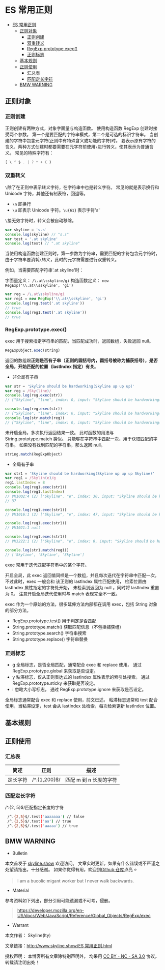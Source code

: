 # ES 常用正则

<!-- @import "[TOC]" {cmd="toc" depthFrom=1 depthTo=6 orderedList=false} -->

<!-- code_chunk_output -->

- [ES 常用正则](#es-常用正则)
  - [正则对象](#正则对象)
    - [正则创建](#正则创建)
    - [双重转义](#双重转义)
    - [RegExp.prototype.exec()](#regexpprototypeexec)
    - [正则标志](#正则标志)
  - [基本规则](#基本规则)
  - [正则使用](#正则使用)
    - [汇总表](#汇总表)
    - [匹配定长字符](#匹配定长字符)
  - [BMW WARNING](#bmw-warning)

<!-- /code_chunk_output -->

## 正则对象

### 正则创建

正则创建有两种方式，对象字面量与构造函数。
使用构造函数 RegExp 创建时接受两个参数。
第一个是要匹配的字符串模式，第二个是可选的标识字符串。
当创建的字符中包含元字符(正则中有特殊含义或功能的字符)时，
要表示原有字符的含义，两种方式创建时都要需要在元字符前使用`\`进行转义，使其表示为普通含义。
常见的特殊字符有：

```jsx
[ \ ^ $ . | ? * + ( )
```

### 双重转义

`\`除了在正则中表示转义字符，在字符串中也是转义字符。
常见的就是表示换行和 Unicode 字符，其他还有制表符，回退等。

- `\n` 即换行
- `\u` 即表示 Unicode 字符。`\u{61}` 表示字符'a'

`\`接无效字符时，转义会被自动移除。

```jsx
var skyline = 's.s'
console.log(skyline) // "s.s"
var test = '.at skyline'
console.log(test) // ".at skyline"
```

当使用构造函数创建正则时，第一参数为字符串，需要匹配的字符包含元字符时，
由于字符串要消耗`\`转义，此时的元字符需要进行双重转义。

例如，当需要匹配字符串'.at skyline'时：

字面量定义： `/\.at\sskyline/gi`
构造函数定义： `new RegExp('\\.at\\sskyline', 'gi')`

```jsx
var reg = /\.at\sskyline/gi
var reg1 = new RegExp('\\.at\\sskyline', 'gi')
console.log(reg.test('.at skyline'))
// true
console.log(reg1.test('.at skyline'))
// true
```

### RegExp.prototype.exec()

exec 用于搜索指定字符串的匹配，当匹配成功时，返回数组，失败返回 null。

```jsx
RegExpObject.exec(string)
```

返回的数组跟**正则是否有子串（正则的圆括号内，圆括号被称为捕获括号），是否全局，开始匹配的位置（lastIndex 指定）有关**。

- 非全局有子串

```jsx
var str = 'Skyline should be hardworking(Skyline up up up)'
var reg = /Sky(line)/
console.log(reg.exec(str))
// ["Skyline", "line", index: 0, input: "Skyline should be hardworking(Skyline up up up)"]

console.log(reg.exec(str))
// ["Skyline", "line", index: 0, input: "Skyline should be hardworking(Skyline up up up)"]
console.log(str.match(reg))
// ["Skyline", "line", index: 0, input: "Skyline should be hardworking(Skyline up up up)"]
```

未开启全局，多次执行返回结果一致。
此时函数的用法与 String.prototype.match 类似。
只能够在字符串中匹配一次，用于获取匹配的字符串。
如果没有找到匹配的字符串，那么返回 null。

```jsx
string.match(RegExpObject)
```

- 全局有子串

```jsx
var str1 = 'Skyline should be hardworking(Skyline up up up Skyline)'
var reg1 = /Skylin(e)/g
reg1.lastIndex = 8
console.log(reg1.exec(str1))
console.log(reg1.lastIndex)
// VM1002:4 (2) ["Skyline", "e", index: 30, input: "Skyline should be hardworking(Skyline up up up Skyline)"]
// 37

console.log(reg1.exec(str1))
// VM1016:1 (2) ["Skyline", "e", index: 47, input: "Skyline should be hardworking(Skyline up up up Skyline)"]

console.log(reg1.exec(str1))
// VM1021:1 null

console.log(reg1.exec(str1))
// VM3222:1 (2) ["Skyline", "e", index: 0, input: "Skyline should be hardworking(Skyline up up up Skyline)"]

console.log(str1.match(reg1))
// ['Skyline', 'Skyline', 'Skyline']
```

exec 常用于迭代匹配字符串中的某个字符。

开启全局，此 exec 返回值同样是一个数组，并且每次迭代在字符串中匹配一次。
不过此时，exec 一般会和 该正则的 lastIndex 属性匹配使用，
检索位置由 lastIndex 属性指定的字符处开始，
未检索到返回为 null ，同时将 lastIndex 重置为 0。
注意开启全局迭代使用时与 match 表现完全不一致。

exec 作为一个原始的方法，很多延伸方法内部都在调用 exec，包括 String 对象的部分方法。

- RegExp.prototype.test()
  用于判定是否匹配
- String.prototype.match()
  获取匹配信息（不包括捕获组）
- String.prototype.search()
  字符串搜索
- String.prototype.replace()
  字符串替换

### 正则标志

- g
  全局标志，是否全局匹配，通常配合 exec 和 replace 使用。
  通过 RegExp.prototype.global 来获取是否设定。
- y
  粘滞标志，仅从正则表达式的 lastIndex 属性表示的索引处搜索。
  通过 RegExp.prototype.sticky 来获取是否设定。
- i
  忽略大小写标志。
  通过 RegExp.prototype.ignore 来获取是否设定。

全局标志通常配合 exec 和 replace 使用，前文已述。
粘滞标志通常和 test 配合使用，当粘滞设定，test 会从 lastIndex 处检索，每次检索更新 lastIndex 位置。

## 基本规则

## 正则使用

### 汇总表

| 简述     | 正则         | 描述                   |
| -------- | ------------ | ---------------------- |
| 定长字符 | /^.{1,200}$/ | 匹配 m 到 n 长度的字符 |

### 匹配定长字符

/^.{2, 5}$/匹配指定长度的字符

```sh
 /^.{2,5}$/.test('aaaaaaa') // false
 /^.{2,5}$/.test('aa') // true
 /^.{2,5}$/.test('aaaaa') // true
```

## BMW WARNING

- Bulletin

本文首发于 [skyline.show](http://www.skyline.show) 欢迎访问。
文章实时更新，如果有什么错误或不严谨之处望请指出，十分感谢。
如果你觉得有用，欢迎到[Github 仓库](https://github.com/skylinety/Blog)点亮 ⭐️

> I am a bucolic migant worker but I never walk backwards.

- Material

参考资料如下列出，部分引用可能遗漏或不可考，侵删。

> https://developer.mozilla.org/en-US/docs/Web/JavaScript/Reference/Global_Objects/RegExp/exec

- Warrant

本文作者： Skyline(lty)

文章链接：[http://www.skyline.show/ES 常用正则.html](http://www.skyline.show/ES常用正则.html)

授权声明： 本博客所有文章除特别声明外， 均采用 [CC BY - NC - SA 3.0](https://creativecommons.org/licenses/by-nc-sa/3.0/deed.zh) 协议。 转载请注明出处！
